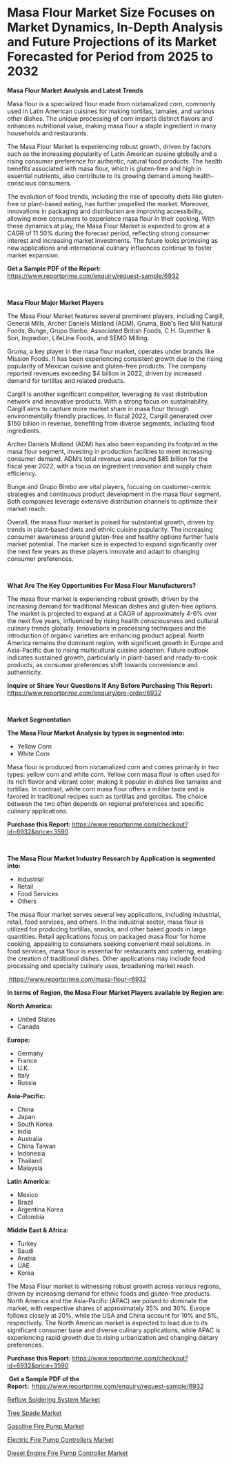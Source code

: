 <p><h1>Masa Flour Market Size Focuses on Market Dynamics, In-Depth Analysis and Future Projections of its Market Forecasted for Period from 2025 to 2032</h1></p><p><strong>Masa Flour Market Analysis and Latest Trends</strong></p>
<p><p>Masa flour is a specialized flour made from nixtamalized corn, commonly used in Latin American cuisines for making tortillas, tamales, and various other dishes. The unique processing of corn imparts distinct flavors and enhances nutritional value, making masa flour a staple ingredient in many households and restaurants. </p><p>The Masa Flour Market is experiencing robust growth, driven by factors such as the increasing popularity of Latin American cuisine globally and a rising consumer preference for authentic, natural food products. The health benefits associated with masa flour, which is gluten-free and high in essential nutrients, also contribute to its growing demand among health-conscious consumers. </p><p>The evolution of food trends, including the rise of specialty diets like gluten-free or plant-based eating, has further propelled the market. Moreover, innovations in packaging and distribution are improving accessibility, allowing more consumers to experience masa flour in their cooking. With these dynamics at play, the Masa Flour Market is expected to grow at a CAGR of 11.50% during the forecast period, reflecting strong consumer interest and increasing market investments. The future looks promising as new applications and international culinary influences continue to foster market expansion.</p></p>
<p><strong>Get a Sample PDF of the Report:&nbsp;</strong> <a href="https://www.reportprime.com/enquiry/request-sample/6932?utm_campaign=3519&utm_medium=2&utm_source=Github&utm_content=ia&utm_term=19032025&utm_id=masa-flour">https://www.reportprime.com/enquiry/request-sample/6932</a></p>
<p>&nbsp;</p>
<p><strong>Masa Flour Major Market Players</strong></p>
<p><p>The Masa Flour Market features several prominent players, including Cargill, General Mills, Archer Daniels Midland (ADM), Gruma, Bob's Red Mill Natural Foods, Bunge, Grupo Bimbo, Associated British Foods, C.H. Guenther & Son, Ingredion, LifeLine Foods, and SEMO Milling. </p><p>Gruma, a key player in the masa flour market, operates under brands like Mission Foods. It has been experiencing consistent growth due to the rising popularity of Mexican cuisine and gluten-free products. The company reported revenues exceeding $4 billion in 2022, driven by increased demand for tortillas and related products.</p><p>Cargill is another significant competitor, leveraging its vast distribution network and innovative products. With a strong focus on sustainability, Cargill aims to capture more market share in masa flour through environmentally friendly practices. In fiscal 2022, Cargill generated over $150 billion in revenue, benefiting from diverse segments, including food ingredients.</p><p>Archer Daniels Midland (ADM) has also been expanding its footprint in the masa flour segment, investing in production facilities to meet increasing consumer demand. ADM’s total revenue was around $85 billion for the fiscal year 2022, with a focus on ingredient innovation and supply chain efficiency.</p><p>Bunge and Grupo Bimbo are vital players, focusing on customer-centric strategies and continuous product development in the masa flour segment. Both companies leverage extensive distribution channels to optimize their market reach.</p><p>Overall, the masa flour market is poised for substantial growth, driven by trends in plant-based diets and ethnic cuisine popularity. The increasing consumer awareness around gluten-free and healthy options further fuels market potential. The market size is expected to expand significantly over the next few years as these players innovate and adapt to changing consumer preferences.</p></p>
<p>&nbsp;</p>
<p><strong>What Are The Key Opportunities For Masa Flour Manufacturers?</strong></p>
<p><p>The masa flour market is experiencing robust growth, driven by the increasing demand for traditional Mexican dishes and gluten-free options. The market is projected to expand at a CAGR of approximately 4-6% over the next five years, influenced by rising health consciousness and cultural culinary trends globally. Innovations in processing techniques and the introduction of organic varieties are enhancing product appeal. North America remains the dominant region, with significant growth in Europe and Asia-Pacific due to rising multicultural cuisine adoption. Future outlook indicates sustained growth, particularly in plant-based and ready-to-cook products, as consumer preferences shift towards convenience and authenticity.</p></p>
<p><strong>Inquire or Share Your Questions If Any Before Purchasing This Report:</strong> <a href="https://www.reportprime.com/enquiry/pre-order/6932?utm_campaign=3519&utm_medium=2&utm_source=Github&utm_content=ia&utm_term=19032025&utm_id=masa-flour">https://www.reportprime.com/enquiry/pre-order/6932</a></p>
<p>&nbsp;</p>
<p><strong>Market Segmentation</strong></p>
<p><strong>The Masa Flour Market Analysis by types is segmented into:</strong></p>
<p><ul><li>Yellow Corn</li><li>White Corn</li></ul></p>
<p><p>Masa flour is produced from nixtamalized corn and comes primarily in two types: yellow corn and white corn. Yellow corn masa flour is often used for its rich flavor and vibrant color, making it popular in dishes like tamales and tortillas. In contrast, white corn masa flour offers a milder taste and is favored in traditional recipes such as tortillas and gorditas. The choice between the two often depends on regional preferences and specific culinary applications.</p></p>
<p><strong>Purchase this Report:&nbsp;</strong><a href="https://www.reportprime.com/checkout?id=6932&price=3590&utm_campaign=3519&utm_medium=2&utm_source=Github&utm_content=ia&utm_term=19032025&utm_id=masa-flour">https://www.reportprime.com/checkout?id=6932&price=3590</a></p>
<p>&nbsp;</p>
<p><strong>The Masa Flour Market Industry Research by Application is segmented into:</strong></p>
<p><ul><li>Industrial</li><li>Retail</li><li>Food Services</li><li>Others</li></ul></p>
<p><p>The masa flour market serves several key applications, including industrial, retail, food services, and others. In the industrial sector, masa flour is utilized for producing tortillas, snacks, and other baked goods in large quantities. Retail applications focus on packaged masa flour for home cooking, appealing to consumers seeking convenient meal solutions. In food services, masa flour is essential for restaurants and catering, enabling the creation of traditional dishes. Other applications may include food processing and specialty culinary uses, broadening market reach.</p></p>
<p><a href="https://www.reportprime.com/masa-flour-r6932?utm_campaign=3519&utm_medium=2&utm_source=Github&utm_content=ia&utm_term=19032025&utm_id=masa-flour">&nbsp;https://www.reportprime.com/masa-flour-r6932</a></p>
<p><strong>In terms of Region, the Masa Flour Market Players available by Region are:</strong></p>
<p>
    <p> <strong> North America: </strong>
        <ul>
            <li>United States</li>
            <li>Canada</li>
        </ul>
        </p> 
    <p> <strong> Europe: </strong>
        <ul>
            <li>Germany</li>
            <li>France</li>
            <li>U.K.</li>
            <li>Italy</li>
            <li>Russia</li>
        </ul>
        </p> 
    <p> <strong> Asia-Pacific: </strong>
        <ul>
            <li>China</li>
            <li>Japan</li>
            <li>South Korea</li>
            <li>India</li>
            <li>Australia</li>
            <li>China Taiwan</li>
            <li>Indonesia</li>
            <li>Thailand</li>
            <li>Malaysia</li>
        </ul>
        </p> 
    <p> <strong> Latin America: </strong>
        <ul>
            <li>Mexico</li>
            <li>Brazil</li>
            <li>Argentina Korea</li>
            <li>Colombia</li>
        </ul>
        </p> 
    <p> <strong> Middle East & Africa: </strong>
        <ul>
            <li>Turkey</li>
            <li>Saudi</li>
            <li>Arabia</li>
            <li>UAE</li>
            <li>Korea</li>
        </ul>
    </p>
    </p>
<p><p>The Masa Flour market is witnessing robust growth across various regions, driven by increasing demand for ethnic foods and gluten-free products. North America and the Asia-Pacific (APAC) are poised to dominate the market, with respective shares of approximately 35% and 30%. Europe follows closely at 20%, while the USA and China account for 10% and 5%, respectively. The North American market is expected to lead due to its significant consumer base and diverse culinary applications, while APAC is experiencing rapid growth due to rising urbanization and changing dietary preferences.</p></p>
<p><strong>Purchase this Report: </strong><a href="https://www.reportprime.com/checkout?id=6932&price=3590&utm_campaign=3519&utm_medium=2&utm_source=Github&utm_content=ia&utm_term=19032025&utm_id=masa-flour">https://www.reportprime.com/checkout?id=6932&price=3590</a></p>
<p>&nbsp;<strong>Get a Sample PDF of the Report:&nbsp;&nbsp;</strong><a href="https://www.reportprime.com/enquiry/request-sample/6932?utm_campaign=3519&utm_medium=2&utm_source=Github&utm_content=ia&utm_term=19032025&utm_id=masa-flour">https://www.reportprime.com/enquiry/request-sample/6932</a></p>
<p><strong></strong></p>
<p><p><a href="https://www.linkedin.com/pulse/reflow-soldering-system-market-size-growth-drivers-global-revenue-x38ef?utm_campaign=3519&utm_medium=2&utm_source=Github&utm_content=ia&utm_term=19032025&utm_id=masa-flour">Reflow Soldering System Market</a></p><p><a href="https://www.linkedin.com/pulse/exploring-tree-spade-market-industry-revenue-insights-lh8cf?utm_campaign=3519&utm_medium=2&utm_source=Github&utm_content=ia&utm_term=19032025&utm_id=masa-flour">Tree Spade Market</a></p><p><a href="https://www.linkedin.com/pulse/aligning-strategies-growth-gasoline-fire-pump-market-report-4ovcc?utm_campaign=3519&utm_medium=2&utm_source=Github&utm_content=ia&utm_term=19032025&utm_id=masa-flour">Gasoline Fire Pump Market</a></p><p><a href="https://www.linkedin.com/pulse/electric-fire-pump-controllers-market-growth-study-provides-qhp6c?utm_campaign=3519&utm_medium=2&utm_source=Github&utm_content=ia&utm_term=19032025&utm_id=masa-flour">Electric Fire Pump Controllers Market</a></p><p><a href="https://www.linkedin.com/pulse/future-forecasts-global-diesel-engine-fire-pump-controller-h9dqc?utm_campaign=3519&utm_medium=2&utm_source=Github&utm_content=ia&utm_term=19032025&utm_id=masa-flour">Diesel Engine Fire Pump Controller Market</a></p></p>